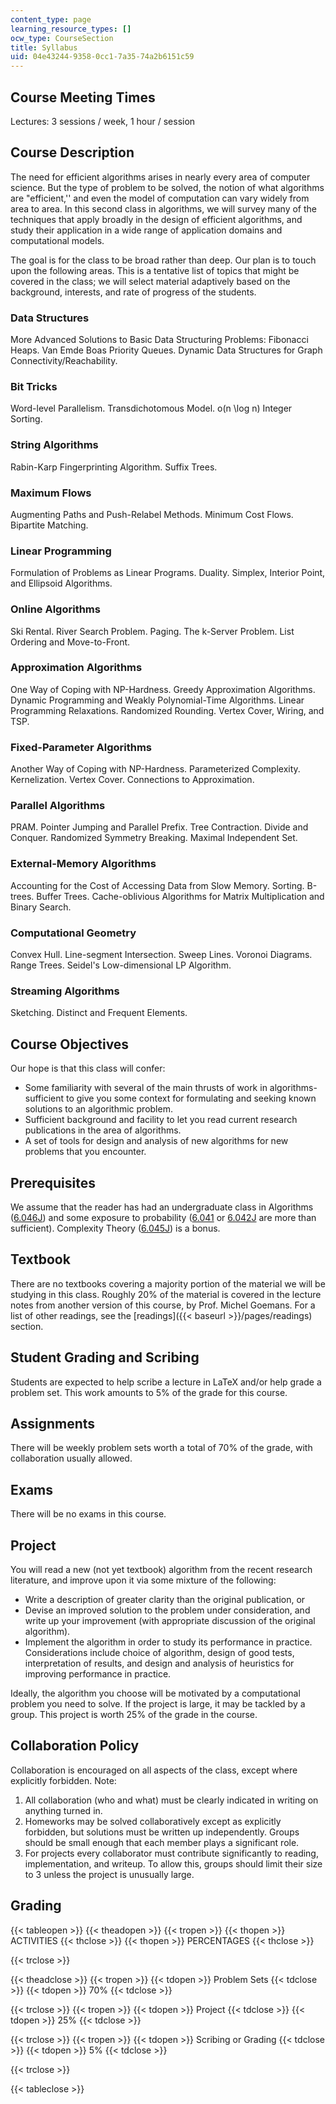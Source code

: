```yaml
---
content_type: page
learning_resource_types: []
ocw_type: CourseSection
title: Syllabus
uid: 04e43244-9358-0cc1-7a35-74a2b6151c59
---
```


Course Meeting Times
--------------------

Lectures: 3 sessions / week, 1 hour / session

Course Description
------------------

The need for efficient algorithms arises in nearly every area of computer science. But the type of problem to be solved, the notion of what algorithms are "efficient,'' and even the model of computation can vary widely from area to area. In this second class in algorithms, we will survey many of the techniques that apply broadly in the design of efficient algorithms, and study their application in a wide range of application domains and computational models.

The goal is for the class to be broad rather than deep. Our plan is to touch upon the following areas. This is a tentative list of topics that might be covered in the class; we will select material adaptively based on the background, interests, and rate of progress of the students.

### Data Structures

More Advanced Solutions to Basic Data Structuring Problems: Fibonacci Heaps. Van Emde Boas Priority Queues. Dynamic Data Structures for Graph Connectivity/Reachability.

### Bit Tricks

Word-level Parallelism. Transdichotomous Model. o(n \\log n) Integer Sorting.

### String Algorithms

Rabin-Karp Fingerprinting Algorithm. Suffix Trees.

### Maximum Flows

Augmenting Paths and Push-Relabel Methods. Minimum Cost Flows. Bipartite Matching.

### Linear Programming

Formulation of Problems as Linear Programs. Duality. Simplex, Interior Point, and Ellipsoid Algorithms.

### Online Algorithms

Ski Rental. River Search Problem. Paging. The k-Server Problem. List Ordering and Move-to-Front.

### Approximation Algorithms

One Way of Coping with NP-Hardness. Greedy Approximation Algorithms. Dynamic Programming and Weakly Polynomial-Time Algorithms. Linear Programming Relaxations. Randomized Rounding. Vertex Cover, Wiring, and TSP.

### Fixed-Parameter Algorithms

Another Way of Coping with NP-Hardness. Parameterized Complexity. Kernelization. Vertex Cover. Connections to Approximation.

### Parallel Algorithms

PRAM. Pointer Jumping and Parallel Prefix. Tree Contraction. Divide and Conquer. Randomized Symmetry Breaking. Maximal Independent Set.

### External-Memory Algorithms

Accounting for the Cost of Accessing Data from Slow Memory. Sorting. B-trees. Buffer Trees. Cache-oblivious Algorithms for Matrix Multiplication and Binary Search.

### Computational Geometry

Convex Hull. Line-segment Intersection. Sweep Lines. Voronoi Diagrams. Range Trees. Seidel's Low-dimensional LP Algorithm.

### Streaming Algorithms

Sketching. Distinct and Frequent Elements.

Course Objectives
-----------------

Our hope is that this class will confer:

*   Some familiarity with several of the main thrusts of work in algorithms-sufficient to give you some context for formulating and seeking known solutions to an algorithmic problem.
*   Sufficient background and facility to let you read current research publications in the area of algorithms.
*   A set of tools for design and analysis of new algorithms for new problems that you encounter.

Prerequisites
-------------

We assume that the reader has had an undergraduate class in Algorithms ([6.046J](/courses/6-046j-introduction-to-algorithms-sma-5503-fall-2005)) and some exposure to probability ([6.041](/courses/6-041-probabilistic-systems-analysis-and-applied-probability-spring-2006/) or [6.042J](/courses/6-042j-mathematics-for-computer-science-spring-2015/) are more than sufficient). Complexity Theory ([6.045J](/courses/6-045j-automata-computability-and-complexity-spring-2011)) is a bonus.

Textbook
--------

There are no textbooks covering a majority portion of the material we will be studying in this class. Roughly 20% of the material is covered in the lecture notes from another version of this course, by Prof. Michel Goemans. For a list of other readings, see the [readings]({{< baseurl >}}/pages/readings) section.

Student Grading and Scribing
----------------------------

Students are expected to help scribe a lecture in LaTeX and/or help grade a problem set. This work amounts to 5% of the grade for this course.

Assignments
-----------

There will be weekly problem sets worth a total of 70% of the grade, with collaboration usually allowed.

Exams
-----

There will be no exams in this course.

Project
-------

You will read a new (not yet textbook) algorithm from the recent research literature, and improve upon it via some mixture of the following:

*   Write a description of greater clarity than the original publication, or
*   Devise an improved solution to the problem under consideration, and write up your improvement (with appropriate discussion of the original algorithm).
*   Implement the algorithm in order to study its performance in practice. Considerations include choice of algorithm, design of good tests, interpretation of results, and design and analysis of heuristics for improving performance in practice.

Ideally, the algorithm you choose will be motivated by a computational problem you need to solve. If the project is large, it may be tackled by a group. This project is worth 25% of the grade in the course.

Collaboration Policy
--------------------

Collaboration is encouraged on all aspects of the class, except where explicitly forbidden. Note:

1.  All collaboration (who and what) must be clearly indicated in writing on anything turned in.
2.  Homeworks may be solved collaboratively except as explicitly forbidden, but solutions must be written up independently. Groups should be small enough that each member plays a significant role.
3.  For projects every collaborator must contribute significantly to reading, implementation, and writeup. To allow this, groups should limit their size to 3 unless the project is unusually large.

Grading
-------

{{< tableopen >}}
{{< theadopen >}}
{{< tropen >}}
{{< thopen >}}
ACTIVITIES
{{< thclose >}}
{{< thopen >}}
PERCENTAGES
{{< thclose >}}

{{< trclose >}}

{{< theadclose >}}
{{< tropen >}}
{{< tdopen >}}
Problem Sets
{{< tdclose >}}
{{< tdopen >}}
70%
{{< tdclose >}}

{{< trclose >}}
{{< tropen >}}
{{< tdopen >}}
Project
{{< tdclose >}}
{{< tdopen >}}
25%
{{< tdclose >}}

{{< trclose >}}
{{< tropen >}}
{{< tdopen >}}
Scribing or Grading
{{< tdclose >}}
{{< tdopen >}}
5%
{{< tdclose >}}

{{< trclose >}}

{{< tableclose >}}